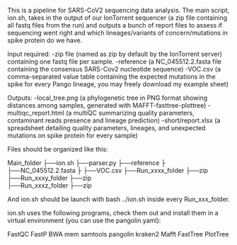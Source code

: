 This is a pipeline for SARS-CoV2 sequencing data analysis.
The main script, ion.sh, takes in the output of our IonTorrent sequencer (a zip file containing all fastq files from the run)
and outputs a bunch of report files to assess if sequencing went right and which lineages/variants of concern/mutations in spike protein do we have.

Input required:
-zip file  (named as zip by default by the IonTorrent server) containing one fastq file per sample.
-reference (a NC_045512.2.fasta file containing the consensus SARS-Cov2 nucleotide sequence)
-VOC.csv   (a comma-separated value table containing the expected mutations in the spike for every Pango lineage, you may freely download my example sheet)

Outputs:
-local_tree.png      (a phylogenetic tree in PNG format showing distances among samples, generated with MAFFT-fasttree-plottree)
-multiqc_report.html (a multiQC summarizing quality parameters, contaminant reads presence and lineage prediction)
-short/report.xlsx   (a spreadsheet detailing quality parameters, lineages, and unexpected mutations on spike protein for every sample)

Files should be organized like this:

Main_folder
├──ion.sh
├──parser.py
├──reference
├  ├──NC_045512.2.fasta
├  ├──VOC.csv
├──Run_xxxx_folder
   ├──zip
├──Run_xxxy_folder
   ├──zip    
├──Run_xxxz_folder
   ├──zip   
 
And ion.sh should be launch with bash ../ion.sh inside every Run_xxx_folder.

ion.sh uses the following programs, check them out and install them in a virtual environment (you can use the pangolin.yaml):

FastQC
FastP
BWA mem
samtools
pangolin
kraken2
Mafft
FastTree
PlotTree

